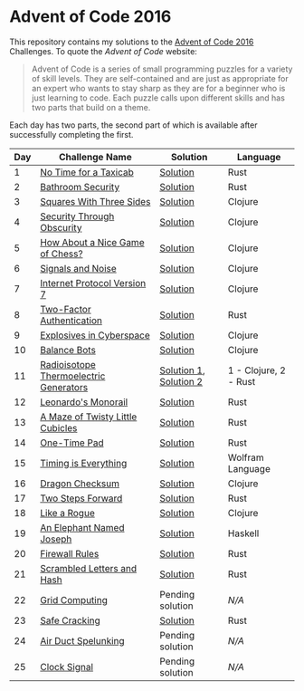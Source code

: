 # Advent of Code 2016

This repository contains my solutions to the [Advent of Code 2016][aoc2016] Challenges.
To quote the _Advent of Code_ website:

> Advent of Code is a series of small programming puzzles for a variety of skill levels.
> They are self-contained and are just as appropriate for an expert who wants to stay
> sharp as they are for a beginner who is just learning to code. Each puzzle calls upon
> different skills and has two parts that build on a theme.

Each day has two parts, the second part of which is available after successfully completing the first.

| Day | Challenge Name                                                 | Solution                                 | Language              |
| --- | -------------------------------------------------------------- | ---------------------------------------- | --------------------- |
|   1 | [No Time for a Taxicab][day-01]                                | [Solution](day_01/src/main.rs)           | Rust                  |
|   2 | [Bathroom Security][day-02]                                    | [Solution](day_02/src/main.rs)           | Rust                  |
|   3 | [Squares With Three Sides][day-03]                             | [Solution](day_03/src/day_03/core.clj)   | Clojure               |
|   4 | [Security Through Obscurity][day-04]                           | [Solution](day_04/src/day_04/core.clj)   | Clojure               |
|   5 | [How About a Nice Game of Chess?][day-05]                      | [Solution](day_05/src/day_05/core.clj)   | Clojure               |
|   6 | [Signals and Noise][day-06]                                    | [Solution](day_06/src/day_06/core.clj)   | Clojure               |
|   7 | [Internet Protocol Version 7][day-07]                          | [Solution](day_07/src/day_07/core.clj)   | Clojure               |
|   8 | [Two-Factor Authentication][day-08]                            | [Solution](day_08/src/main.rs)           | Rust                  |
|   9 | [Explosives in Cyberspace][day-09]                             | [Solution](day_09/src/day_09/core.clj)   | Clojure               |
|  10 | [Balance Bots][day-10]                                         | [Solution](day_10/src/day_10/core.clj)   | Clojure               | 
|  11 | [Radioisotope Thermoelectric Generators][day-11]               | [Solution 1][11-1], [Solution 2][11-2]   | 1 - Clojure, 2 - Rust |
|  12 | [Leonardo's Monorail][day-12]                                  | [Solution](day_12/src/main.rs)           | Rust                  |
|  13 | [A Maze of Twisty Little Cubicles][day-13]                     | [Solution](day_13/src/main.rs)           | Rust                  |
|  14 | [One-Time Pad][day-14]                                         | [Solution](day_14/src/main.rs)           | Rust                  |
|  15 | [Timing is Everything][day-15]                                 | [Solution](day_15/day_15.wl)             | Wolfram Language      |
|  16 | [Dragon Checksum][day-16]                                      | [Solution](day_16/src/day_16/core.clj)   | Clojure               |
|  17 | [Two Steps Forward][day-17]                                    | [Solution](day_17/src/main.rs)           | Rust                  |
|  18 | [Like a Rogue][day-18]                                         | [Solution](day_18/src/day_18/core.clj)   | Clojure               |
|  19 | [An Elephant Named Joseph][day-19]                             | [Solution](day_19/day19-hs/src/Day19.hs) | Haskell               |
|  20 | [Firewall Rules][day-20]                                       | [Solution](day_20/src/main.rs)           | Rust                  |
|  21 | [Scrambled Letters and Hash][day-21]                           | [Solution](day_21/src/main.rs)           | Rust                  |
|  22 | [Grid Computing][day-22]                                       | Pending solution                         | _N/A_                 |
|  23 | [Safe Cracking][day-23]                                        | [Solution](day_23/src/main.rs)           | Rust                  |
|  24 | [Air Duct Spelunking][day-24]                                  | Pending solution                         | _N/A_                 |
|  25 | [Clock Signal][day-25]                                         | Pending solution                         | _N/A_                 |
[aoc2016]: http://adventofcode.com/2016
[day-01]: http://adventofcode.com/2016/day/1
[day-02]: http://adventofcode.com/2016/day/2
[day-03]: http://adventofcode.com/2016/day/3
[day-04]: http://adventofcode.com/2016/day/4
[day-05]: http://adventofcode.com/2016/day/5
[day-06]: http://adventofcode.com/2016/day/6
[day-07]: http://adventofcode.com/2016/day/7
[day-08]: http://adventofcode.com/2016/day/8
[day-09]: http://adventofcode.com/2016/day/9
[day-10]: http://adventofcode.com/2016/day/10
[day-11]: http://adventofcode.com/2016/day/11
[11-1]: day_11/src/day_11/core.clj
[11-2]: day_11_rust/src/main.rs
[day-12]: http://adventofcode.com/2016/day/12
[day-13]: http://adventofcode.com/2016/day/13
[day-14]: http://adventofcode.com/2016/day/14
[day-15]: http://adventofcode.com/2016/day/15
[day-16]: http://adventofcode.com/2016/day/16
[day-17]: http://adventofcode.com/2016/day/17
[day-18]: http://adventofcode.com/2016/day/18
[day-19]: http://adventofcode.com/2016/day/19
[day-20]: http://adventofcode.com/2016/day/20
[day-21]: http://adventofcode.com/2016/day/21
[day-22]: http://adventofcode.com/2016/day/22
[day-23]: http://adventofcode.com/2016/day/23
[day-24]: http://adventofcode.com/2016/day/24
[day-25]: http://adventofcode.com/2016/day/25
